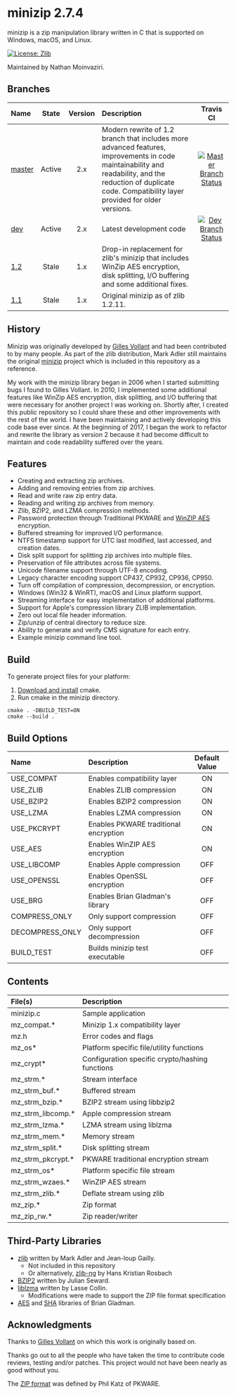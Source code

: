 # minizip 2.7.4

minizip is a zip manipulation library written in C that is supported on Windows, macOS, and Linux. 

[![License: Zlib](https://img.shields.io/badge/license-zlib-lightgrey.svg)](https://github.com/nmoinvaz/minizip/blob/master/LICENSE)

Maintained by Nathan Moinvaziri.

## Branches

| Name | State | Version | Description | Travis CI |
|:- |:-:|:-:|:-|:-:|
|[master](https://github.com/nmoinvaz/minizip/tree/master)|Active|2.x|Modern rewrite of 1.2 branch that includes more advanced features, improvements in code maintainability and readability, and the reduction of duplicate code. Compatibility layer provided for older versions.|[![Master Branch Status](https://api.travis-ci.org/nmoinvaz/minizip.svg?branch=master)](https://travis-ci.org/nmoinvaz/minizip/branches)|
|[dev](https://github.com/nmoinvaz/minizip/tree/dev)|Active|2.x|Latest development code|[![Dev Branch Status](https://api.travis-ci.org/nmoinvaz/minizip.svg?branch=dev)](https://travis-ci.org/nmoinvaz/minizip/branches)|
|[1.2](https://github.com/nmoinvaz/minizip/tree/1.2)|Stale| 1.x|Drop-in replacement for zlib's minizip that includes WinZip AES encryption, disk splitting, I/O buffering and some additional fixes.||
|[1.1](https://github.com/nmoinvaz/minizip/tree/1.1)|Stale| 1.x|Original minizip as of zlib 1.2.11.||

## History

Minizip was originally developed by [Gilles Vollant](https://www.winimage.com/zLibDll/minizip.html) and 
had been contributed to by many people. As part of the zlib distribution, Mark Adler still maintains the
original [minizip](https://github.com/madler/zlib/tree/master/contrib/minizip) project which is included in this repository as a reference.

My work with the minizip library began in 2006 when I started submitting bugs I found to 
Gilles Vollant. In 2010, I implemented some additional features like WinZip AES encryption, disk splitting, and 
I/O buffering that were necessary for another project I was working on. Shortly after, I created this public repository 
so I could share these and other improvements with the rest of the world. I have been maintaining and actively 
developing this code base ever since. At the beginning of 2017, I began the work to refactor and rewrite 
the library as version 2 because it had become difficult to maintain and code readability suffered over the years.

## Features

+ Creating and extracting zip archives.
+ Adding and removing entries from zip archives.
+ Read and write raw zip entry data.
+ Reading and writing zip archives from memory.
+ Zlib, BZIP2, and LZMA compression methods.
+ Password protection through Traditional PKWARE and [WinZIP AES](https://www.winzip.com/aes_info.htm) encryption.
+ Buffered streaming for improved I/O performance.
+ NTFS timestamp support for UTC last modified, last accessed, and creation dates.
+ Disk split support for splitting zip archives into multiple files.
+ Preservation of file attributes across file systems.
+ Unicode filename support through UTF-8 encoding.
+ Legacy character encoding support CP437, CP932, CP936, CP950.
+ Turn off compilation of compression, decompression, or encryption.
+ Windows (Win32 & WinRT), macOS and Linux platform support.
+ Streaming interface for easy implementation of additional platforms.
+ Support for Apple's compression library ZLIB implementation.
+ Zero out local file header information.
+ Zip/unzip of central directory to reduce size.
+ Ability to generate and verify CMS signature for each entry.
+ Example minizip command line tool.

## Build

To generate project files for your platform:

1. [Download and install](https://cmake.org/install/) cmake.
2. Run cmake in the minizip directory.

```
cmake . -DBUILD_TEST=ON
cmake --build .
```

## Build Options

| Name | Description | Default Value |
|:- |:-|:-:|
| USE_COMPAT | Enables compatibility layer | ON |
| USE_ZLIB | Enables ZLIB compression | ON |
| USE_BZIP2 | Enables BZIP2 compression | ON |
| USE_LZMA | Enables LZMA compression | ON |
| USE_PKCRYPT | Enables PKWARE traditional encryption | ON |
| USE_AES | Enables WinZIP AES encryption | ON |
| USE_LIBCOMP | Enables Apple compression | OFF |
| USE_OPENSSL | Enables OpenSSL encryption | OFF |
| USE_BRG | Enables Brian Gladman's library | OFF |
| COMPRESS_ONLY | Only support compression | OFF |
| DECOMPRESS_ONLY | Only support decompression | OFF |
| BUILD_TEST | Builds minizip test executable | OFF |

## Contents

| File(s) | Description |
|:- |:-|
| minizip.c | Sample application |
| mz_compat.\* | Minizip 1.x compatibility layer |
| mz.h | Error codes and flags |
| mz_os\* | Platform specific file/utility functions |
| mz_crypt\* | Configuration specific crypto/hashing functions |
| mz_strm.\* | Stream interface |
| mz_strm_buf.\* | Buffered stream |
| mz_strm_bzip.\* | BZIP2 stream using libbzip2 |
| mz_strm_libcomp.\* | Apple compression stream |
| mz_strm_lzma.\* | LZMA stream using liblzma |
| mz_strm_mem.\* | Memory stream |
| mz_strm_split.\* | Disk splitting stream |
| mz_strm_pkcrypt.\* | PKWARE traditional encryption stream |
| mz_strm_os\* | Platform specific file stream |
| mz_strm_wzaes.\* | WinZIP AES stream |
| mz_strm_zlib.\* | Deflate stream using zlib |
| mz_zip.\* | Zip format |
| mz_zip_rw.\* | Zip reader/writer |

## Third-Party Libraries

+ [zlib](https://zlib.net/) written by Mark Adler and Jean-loup Gailly.
  + Not included in this repository
  + Or alternatively, [zlib-ng](https://github.com/Dead2/zlib-ng) by Hans Kristian Rosbach
+ [BZIP2](https://www.sourceware.org/bzip2/) written by Julian Seward.
+ [liblzma](https://tukaani.org/xz/) written by Lasse Collin.
  + Modifications were made to support the ZIP file format specification
+ [AES](https://github.com/BrianGladman/aes) and [SHA](https://github.com/BrianGladman/sha) libraries of Brian Gladman.

## Acknowledgments

Thanks to [Gilles Vollant](https://www.winimage.com/zLibDll/minizip.html) on which this work is originally based on. 

Thanks go out to all the people who have taken the time to contribute code reviews, testing and/or patches. This project would not have been nearly as good without you.

The [ZIP format](https://github.com/nmoinvaz/minizip/blob/master/doc/appnote.txt) was defined by Phil Katz of PKWARE.
